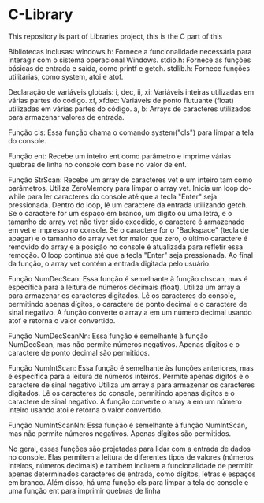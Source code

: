 # C-Library
This repository is part of Libraries project, this is the C part of this

Bibliotecas inclusas:
  windows.h: Fornece a funcionalidade necessária para interagir com o sistema operacional Windows.
  stdio.h: Fornece as funções básicas de entrada e saída, como printf e getch.
  stdlib.h: Fornece funções utilitárias, como system, atoi e atof.
  
  
Declaração de variáveis globais:
  i, dec, ii, xi: Variáveis inteiras utilizadas em várias partes do código.
  xf, xfdec: Variáveis de ponto flutuante (float) utilizadas em várias partes do código.
  a, b: Arrays de caracteres utilizados para armazenar valores de entrada.


Função cls:
  Essa função chama o comando system("cls") para limpar a tela do console.


Função ent:
  Recebe um inteiro ent como parâmetro e imprime várias quebras de linha no console com base no valor de ent.


Função StrScan:
  Recebe um array de caracteres vet e um inteiro tam como parâmetros.
  Utiliza ZeroMemory para limpar o array vet.
  Inicia um loop do-while para ler caracteres do console até que a tecla "Enter" seja pressionada.
  Dentro do loop, lê um caractere da entrada utilizando getch.
  Se o caractere for um espaço em branco, um dígito ou uma letra, e o tamanho do array vet não tiver sido excedido, o caractere é       armazenado em vet e impresso no console.
  Se o caractere for o "Backspace" (tecla de apagar) e o tamanho do array vet for maior que zero, o último caractere é removido do array e a posição no console é atualizada para refletir essa remoção.
  O loop continua até que a tecla "Enter" seja pressionada.
  Ao final da função, o array vet contém a entrada digitada pelo usuário.


Função NumDecScan:
  Essa função é semelhante à função chscan, mas é específica para a leitura de números decimais (float).
  Utiliza um array a para armazenar os caracteres digitados.
  Lê os caracteres do console, permitindo apenas dígitos, o caractere de ponto decimal e o caractere de sinal negativo.
  A função converte o array a em um número decimal usando atof e retorna o valor convertido.


Função NumDecScanNn:
  Essa função é semelhante à função NumDecScan, mas não permite números negativos.
  Apenas dígitos e o caractere de ponto decimal são permitidos.


Função NumIntScan:
  Essa função é semelhante às funções anteriores, mas é específica para a leitura de números inteiros.
  Permite apenas dígitos e o caractere de sinal negativo
  Utiliza um array a para armazenar os caracteres digitados.
  Lê os caracteres do console, permitindo apenas dígitos e o caractere de sinal negativo.
  A função converte o array a em um número inteiro usando atoi e retorna o valor convertido.


Função NumIntScanNn:
  Essa função é semelhante à função NumIntScan, mas não permite números negativos.
  Apenas dígitos são permitidos.
  
  
 No geral, essas funções são projetadas para lidar com a entrada de dados no console. Elas permitem a leitura de diferentes tipos de valores (números inteiros, números decimais) e também incluem a funcionalidade de permitir apenas determinados caracteres de entrada, como dígitos, letras e espaços em branco. Além disso, há uma função cls para limpar a tela do console e uma função ent para imprimir quebras de linha
